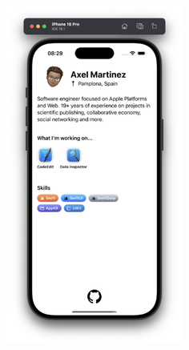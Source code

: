 <p align="center">
  <img src="https://github.com/armartinez/armartinez/blob/main/profile.png?raw=true" width="70%">
</p>
